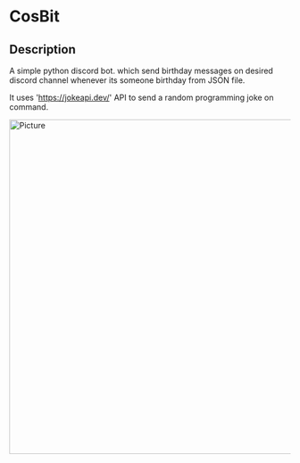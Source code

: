 # CosBit
## Description
A simple python discord bot. which send birthday messages on desired discord channel whenever its someone birthday from JSON file.

It uses 'https://jokeapi.dev/' API to send a random programming joke on command.



<img src="https://imgs.search.brave.com/mnshUiBhtEnWSmaP09WnSptLvBin5jpg7Cl1e6hHu-E/rs:fit:860:0:0:0/g:ce/aHR0cHM6Ly93d3cu/ZG9hYmxlZGFubnku/Y29tL3N0YXRpYy8z/M2VmODczN2VjOTM0/MTYzMjBkYWI3OTVk/NGEzOTljNS82MjQw/Ny8xLmpwZw" 
        alt="Picture" 
        width="800" 
        height="600" 
        style="display: block; margin: 0 auto align:center" />

